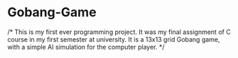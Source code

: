 # Gobang-Game
/* This is my first ever programming project. It was my final assignment of C course in my first semester at university. It is a 13x13 grid Gobang game, with a simple AI simulation for the computer player. */
